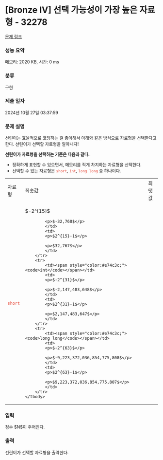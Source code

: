 # [Bronze IV] 선택 가능성이 가장 높은 자료형 - 32278 

[문제 링크](https://www.acmicpc.net/problem/32278) 

### 성능 요약

메모리: 2020 KB, 시간: 0 ms

### 분류

구현

### 제출 일자

2024년 10월 27일 03:37:59

### 문제 설명

<p>선린이는 효율적으로 코딩하는 걸 좋아해서 아래와 같은 방식으로 자료형을 선택한다고 한다. 선린이가 선택할 자료형을 알아내자!</p>

<p><strong>선린이가 자료형을 선택하는 기준은 다음과 같다.</strong></p>

<ul>
	<li>정확하게 표현할 수 있으면서, 메모리를 적게 차지하는 자료형을 선택한다.</li>
	<li>선택할 수 있는 자료형은 <span style="color:#e74c3c;"><code>short</code></span>, <span style="color:#e74c3c;"><code>int</code></span>, <span style="color:#e74c3c;"><code>long long</code></span> 중 하나이다.</li>
</ul>

<table class="table table-bordered td-center td-middle table-center-60">
	<tbody>
		<tr>
			<td>자료형</td>
			<td>최솟값</td>
			<td>최댓값</td>
		</tr>
		<tr>
			<td><span style="color:#e74c3c;"><code>short</code></span></td>
			<td>
			<p>$-2^{15}$</p>

			<p>$-32,768$</p>
			</td>
			<td>
			<p>$2^{15}-1$</p>

			<p>$32,767$</p>
			</td>
		</tr>
		<tr>
			<td><span style="color:#e74c3c;"><code>int</code></span></td>
			<td>
			<p>$-2^{31}$</p>

			<p>$-2,147,483,648$</p>
			</td>
			<td>
			<p>$2^{31}-1$</p>

			<p>$2,147,483,647$</p>
			</td>
		</tr>
		<tr>
			<td><span style="color:#e74c3c;"><code>long long</code></span></td>
			<td>
			<p>$-2^{63}$</p>

			<p>$-9,223,372,036,854,775,808$</p>
			</td>
			<td>
			<p>$2^{63}-1$</p>

			<p>$9,223,372,036,854,775,807$</p>
			</td>
		</tr>
	</tbody>
</table>

### 입력 

 <p>정수 $N$이 주어진다.</p>

### 출력 

 <p>선린이가 선택할 자료형을 출력한다.</p>

